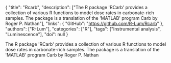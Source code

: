{
  "title": "Rcarb",
  "description": ["The R package 'RCarb' provides a collection of various R functions to model dose rates in carbonate-rich samples. The package is a translation of the 'MATLAB' program Carb by Roger P. Nathan"],
  "links": {
    "GitHub": "https://github.com/R-Lum/Rcarb"
  },
  "authors": ["R-Lum"],
  "categories": ["R"],
  "tags": ["Instrumental analysis", "Luminescence"],
  "doi": null
}

<!-- Generated by csv2md.R – do not edit by hand -->

The R package 'RCarb' provides a collection of various R functions to model dose rates in carbonate-rich samples. The package is a translation of the 'MATLAB' program Carb by Roger P. Nathan